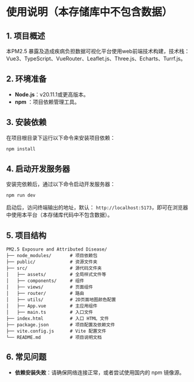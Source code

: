 # 使用说明（本存储库中不包含数据）

## 1. 项目概述

本PM2.5 暴露及造成疾病负担数据可视化平台使用web前端技术构建，技术栈：
Vue3、TypeScript、VueRouter、Leaflet.js、Three.js、Echarts、Turrf.js。

## 2. 环境准备

- **Node.js**：v20.11.1或更高版本。
- **npm** ：项目依赖管理工具。

## 3. 安装依赖

在项目根目录下运行以下命令来安装项目依赖：

```bash
npm install
```

## 4. 启动开发服务器

安装完依赖后，通过以下命令启动开发服务器：

```bash
npm run dev
```

启动后，访问终端输出的地址，默认： `http://localhost:5173`，即可在浏览器中使用本平台（本存储库代码中不包含数据）。

## 5. 项目结构

```
PM2.5 Exposure and Attributed Disease/
├── node_modules/       # 项目依赖包
├── public/             # 资源文件夹
├── src/                # 源代码文件夹
│   ├── assets/         # 全局样式文件等
│   ├── components/     # 组件
│   ├── views/          # 页面组件
│   ├── router/         # 路由
│   ├── utils/          # 2D页面地图颜色配置
│   ├── App.vue         # 主应用组件
│   ├── main.ts         # 入口文件
├── index.html          # 入口 HTML 文件
├── package.json        # 项目配置及依赖文件
├── vite.config.js      # Vite 配置文件
└── README.md           # 项目说明文档
```

## 6. 常见问题

- **依赖安装失败**：请确保网络连接正常，或者尝试使用国内的 npm 镜像源。
